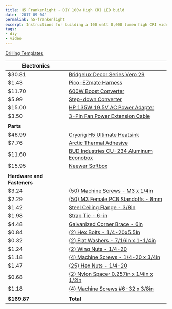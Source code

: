 ```yaml
---
title: H5 Frankenlight - DIY 100w High CRI LED build
date: '2017-09-04'
permalink: h5-frankenlight
excerpt: Instructions for building a 100 watt 8,000 lumen high CRI video light
tags:
- diy
- video
---
```

<a href="https://www.dropbox.com/s/phx6serr4ecofa1/H5%20Light%20-%20Drilling%20Templates.pdf?dl=0" target="_blank">Drilling Templates</a>

| **Electronics**        |                                                                    |
|------------------------|--------------------------------------------------------------------|
| $30.81                 | [Bridgelux Decor Series Vero 29](http://bit.ly/2lIgWeE)            |
| $1.43                  | [Pico-EZmate Harness](http://bit.ly/2l0daxg)                       |
| $11.70                 | [600W Boost Converter](http://ebay.to/2lJ9ZtR)                     |
| $5.99                  | [Step-down Converter](http://ebay.to/2lCVdba)                      |
| $15.00                 | [HP 135W 19.5V AC Power Adapter](http://ebay.to/2l1jh4f)           |
| $3.50                  | [3-Pin Fan Power Extension Cable](http://ebay.to/2kpSblt)          |
|                        |                                                                    |
| **Parts**              |                                                                    |
| $46.99                 | [Cryorig H5 Ultimate Heatsink](http://amzn.to/2l8kJ7i)             |
| $7.76                  | [Arctic Thermal Adhesive](http://amzn.to/2l8Dyr0)                  |
| $11.60                 | [BUD Industries CU-234 Aluminum Econobox](http://amzn.to/2ld2RYv)  |
| $15.95                 | [Neewer Softbox](http://amzn.to/2kkyWi3)                           |
|                        |                                                                    |
| **Hardware and Fasteners** |                                                                |
| $3.24                  | [(50) Machine Screws - M3 x 1/4in](http://amzn.to/2pi8jIl)         |
| $2.29                  | [(50) M3 Female PCB Standoffs - 8mm](http://amzn.to/2pi8ymJ)       |
| $1.42                  | [Steel Ceiling Flange - 3/8in](http://low.es/2kpSZ9X)              |
| $1.98                  | [Strap Tie - 6-in](http://low.es/2lI9ajQ)                          |
| $4.48                  | [Galvanized Corner Brace - 6in](http://low.es/2lJ23Zk)             |
| $0.84                  | [(2) Hex Bolts - 1/4-20x5.5In](http://low.es/2lIjnwD)              |
| $0.32                  | [(2) Flat Washers - 7/16in x 1-1/4in](http://low.es/2lD8Sii)       |
| $1.24                  | [(2) Wing Nuts - 1/4-20](http://low.es/2kDAHmI)                    |
| $1.18                  | [(4) Machine Screws - 1/4-20 x 3/4in](https://thd.co/2qEdozq)      |
| $1.47                  | [(25) Hex Nuts - 1/4-20](https://thd.co/2pmp3Ph)                   |
| $0.68                  | [(2) Nylon Spacer 0.257in x 1/4in x 1/2in](https://thd.co/2pSuZmp) |
| $1.18                  | [(4) Machine Screws #6-32 x 3/8in](https://thd.co/2pSC5Hc)         |
|                        |                                                                    |
| **$169.87**            | **Total**                                                          |

